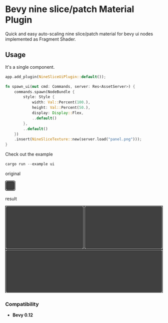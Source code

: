 # Bevy nine slice/patch Material Plugin

Quick and easy auto-scaling nine slice/patch material for bevy ui nodes implemented as Fragment Shader.

## Usage

It's a single component.

```rust
app.add_plugin(NineSliceUiPlugin::default());
```

```rust
fn spawn_ui(mut cmd: Commands, server: Res<AssetServer>) {
    commands.spawn(NodeBundle {
        style: Style {
            width: Val::Percent(100.),
            height: Val::Percent(50.),
            display: Display::Flex,
            ..default()
        },
        ..default()
    })
    .insert(NineSliceTexture::new(server.load("panel.png")));
}
```

Check out the example

```rust
cargo run --example ui
```

original

![Source](assets/panel.png)

result

![Example](docs/example.jpeg)

### Compatibility

-   **Bevy 0.12**
